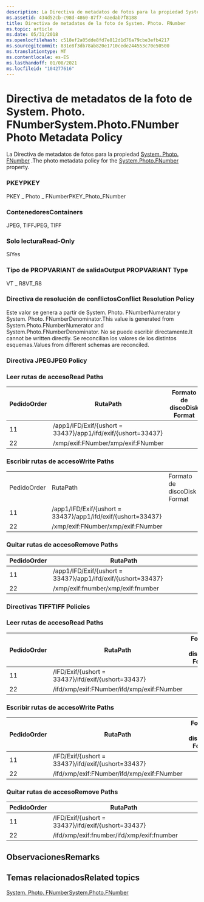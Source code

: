 ```yaml
---
description: La Directiva de metadatos de fotos para la propiedad System. Photo. FNumber.
ms.assetid: 434d52cb-c98d-4860-87f7-4aedab7f8188
title: Directiva de metadatos de la foto de System. Photo. FNumber
ms.topic: article
ms.date: 05/31/2018
ms.openlocfilehash: c518ef2a05dde8fd7e812d1d76a79cbe3efb4217
ms.sourcegitcommit: 831e8f3db78ab820e1710cede244553c70e50500
ms.translationtype: MT
ms.contentlocale: es-ES
ms.lasthandoff: 01/08/2021
ms.locfileid: "104277616"
---
```

# <a name="systemphotofnumber-photo-metadata-policy"></a><span data-ttu-id="4ebcc-103">Directiva de metadatos de la foto de System. Photo. FNumber</span><span class="sxs-lookup"><span data-stu-id="4ebcc-103">System.Photo.FNumber Photo Metadata Policy</span></span>

<span data-ttu-id="4ebcc-104">La Directiva de metadatos de fotos para la propiedad [System. Photo. FNumber](../properties/props-system-photo-fnumber.md) .</span><span class="sxs-lookup"><span data-stu-id="4ebcc-104">The photo metadata policy for the [System.Photo.FNumber](../properties/props-system-photo-fnumber.md) property.</span></span>

### <a name="pkey"></a><span data-ttu-id="4ebcc-105">PKEY</span><span class="sxs-lookup"><span data-stu-id="4ebcc-105">PKEY</span></span>

<span data-ttu-id="4ebcc-106">PKEY \_ Photo \_ FNumber</span><span class="sxs-lookup"><span data-stu-id="4ebcc-106">PKEY\_Photo\_FNumber</span></span>

### <a name="containers"></a><span data-ttu-id="4ebcc-107">Contenedores</span><span class="sxs-lookup"><span data-stu-id="4ebcc-107">Containers</span></span>

<span data-ttu-id="4ebcc-108">JPEG, TIFF</span><span class="sxs-lookup"><span data-stu-id="4ebcc-108">JPEG, TIFF</span></span>

### <a name="read-only"></a><span data-ttu-id="4ebcc-109">Solo lectura</span><span class="sxs-lookup"><span data-stu-id="4ebcc-109">Read-Only</span></span>

<span data-ttu-id="4ebcc-110">Sí</span><span class="sxs-lookup"><span data-stu-id="4ebcc-110">Yes</span></span>

### <a name="output-propvariant-type"></a><span data-ttu-id="4ebcc-111">Tipo de PROPVARIANT de salida</span><span class="sxs-lookup"><span data-stu-id="4ebcc-111">Output PROPVARIANT Type</span></span>

<span data-ttu-id="4ebcc-112">VT \_ R8</span><span class="sxs-lookup"><span data-stu-id="4ebcc-112">VT\_R8</span></span>

### <a name="conflict-resolution-policy"></a><span data-ttu-id="4ebcc-113">Directiva de resolución de conflictos</span><span class="sxs-lookup"><span data-stu-id="4ebcc-113">Conflict Resolution Policy</span></span>

<span data-ttu-id="4ebcc-114">Este valor se genera a partir de System. Photo. FNumberNumerator y System. Photo. FNumberDenominator.</span><span class="sxs-lookup"><span data-stu-id="4ebcc-114">This value is generated from System.Photo.FNumberNumerator and System.Photo.FNumberDenominator.</span></span> <span data-ttu-id="4ebcc-115">No se puede escribir directamente.</span><span class="sxs-lookup"><span data-stu-id="4ebcc-115">It cannot be written directly.</span></span> <span data-ttu-id="4ebcc-116">Se reconcilian los valores de los distintos esquemas.</span><span class="sxs-lookup"><span data-stu-id="4ebcc-116">Values from different schemas are reconciled.</span></span>

### <a name="jpeg-policy"></a><span data-ttu-id="4ebcc-117">Directiva JPEG</span><span class="sxs-lookup"><span data-stu-id="4ebcc-117">JPEG Policy</span></span>

### <a name="read-paths"></a><span data-ttu-id="4ebcc-118">Leer rutas de acceso</span><span class="sxs-lookup"><span data-stu-id="4ebcc-118">Read Paths</span></span>



| <span data-ttu-id="4ebcc-119">Pedido</span><span class="sxs-lookup"><span data-stu-id="4ebcc-119">Order</span></span> | <span data-ttu-id="4ebcc-120">Ruta</span><span class="sxs-lookup"><span data-stu-id="4ebcc-120">Path</span></span>                          | <span data-ttu-id="4ebcc-121">Formato de disco</span><span class="sxs-lookup"><span data-stu-id="4ebcc-121">Disk Format</span></span> |
|-------|-------------------------------|-------------|
| <span data-ttu-id="4ebcc-122">1</span><span class="sxs-lookup"><span data-stu-id="4ebcc-122">1</span></span>     | <span data-ttu-id="4ebcc-123">/app1/IFD/Exif/{ushort = 33437}</span><span class="sxs-lookup"><span data-stu-id="4ebcc-123">/app1/ifd/exif/{ushort=33437}</span></span> |             |
| <span data-ttu-id="4ebcc-124">2</span><span class="sxs-lookup"><span data-stu-id="4ebcc-124">2</span></span>     | <span data-ttu-id="4ebcc-125">/xmp/exif:FNumber</span><span class="sxs-lookup"><span data-stu-id="4ebcc-125">/xmp/exif:FNumber</span></span>             |             |



 

### <a name="write-paths"></a><span data-ttu-id="4ebcc-126">Escribir rutas de acceso</span><span class="sxs-lookup"><span data-stu-id="4ebcc-126">Write Paths</span></span>



|       |                               |             |     |
|-------|-------------------------------|-------------|-----|
| <span data-ttu-id="4ebcc-127">Pedido</span><span class="sxs-lookup"><span data-stu-id="4ebcc-127">Order</span></span> | <span data-ttu-id="4ebcc-128">Ruta</span><span class="sxs-lookup"><span data-stu-id="4ebcc-128">Path</span></span>                          | <span data-ttu-id="4ebcc-129">Formato de disco</span><span class="sxs-lookup"><span data-stu-id="4ebcc-129">Disk Format</span></span> |     |
| <span data-ttu-id="4ebcc-130">1</span><span class="sxs-lookup"><span data-stu-id="4ebcc-130">1</span></span>     | <span data-ttu-id="4ebcc-131">/app1/IFD/Exif/{ushort = 33437}</span><span class="sxs-lookup"><span data-stu-id="4ebcc-131">/app1/ifd/exif/{ushort=33437}</span></span> |             |     |
| <span data-ttu-id="4ebcc-132">2</span><span class="sxs-lookup"><span data-stu-id="4ebcc-132">2</span></span>     | <span data-ttu-id="4ebcc-133">/xmp/exif:FNumber</span><span class="sxs-lookup"><span data-stu-id="4ebcc-133">/xmp/exif:FNumber</span></span>             |             |     |



 

### <a name="remove-paths"></a><span data-ttu-id="4ebcc-134">Quitar rutas de acceso</span><span class="sxs-lookup"><span data-stu-id="4ebcc-134">Remove Paths</span></span>



| <span data-ttu-id="4ebcc-135">Pedido</span><span class="sxs-lookup"><span data-stu-id="4ebcc-135">Order</span></span> | <span data-ttu-id="4ebcc-136">Ruta</span><span class="sxs-lookup"><span data-stu-id="4ebcc-136">Path</span></span>                          |
|-------|-------------------------------|
| <span data-ttu-id="4ebcc-137">1</span><span class="sxs-lookup"><span data-stu-id="4ebcc-137">1</span></span>     | <span data-ttu-id="4ebcc-138">/app1/IFD/Exif/{ushort = 33437}</span><span class="sxs-lookup"><span data-stu-id="4ebcc-138">/app1/ifd/exif/{ushort=33437}</span></span> |
| <span data-ttu-id="4ebcc-139">2</span><span class="sxs-lookup"><span data-stu-id="4ebcc-139">2</span></span>     | <span data-ttu-id="4ebcc-140">/xmp/exif:fnumber</span><span class="sxs-lookup"><span data-stu-id="4ebcc-140">/xmp/exif:fnumber</span></span>             |



 

### <a name="tiff-policies"></a><span data-ttu-id="4ebcc-141">Directivas TIFF</span><span class="sxs-lookup"><span data-stu-id="4ebcc-141">TIFF Policies</span></span>

### <a name="read-paths"></a><span data-ttu-id="4ebcc-142">Leer rutas de acceso</span><span class="sxs-lookup"><span data-stu-id="4ebcc-142">Read Paths</span></span>



| <span data-ttu-id="4ebcc-143">Pedido</span><span class="sxs-lookup"><span data-stu-id="4ebcc-143">Order</span></span> | <span data-ttu-id="4ebcc-144">Ruta</span><span class="sxs-lookup"><span data-stu-id="4ebcc-144">Path</span></span>                     | <span data-ttu-id="4ebcc-145">Formato de disco</span><span class="sxs-lookup"><span data-stu-id="4ebcc-145">Disk Format</span></span> |
|-------|--------------------------|-------------|
| <span data-ttu-id="4ebcc-146">1</span><span class="sxs-lookup"><span data-stu-id="4ebcc-146">1</span></span>     | <span data-ttu-id="4ebcc-147">/IFD/Exif/{ushort = 33437}</span><span class="sxs-lookup"><span data-stu-id="4ebcc-147">/ifd/exif/{ushort=33437}</span></span> |             |
| <span data-ttu-id="4ebcc-148">2</span><span class="sxs-lookup"><span data-stu-id="4ebcc-148">2</span></span>     | <span data-ttu-id="4ebcc-149">/ifd/xmp/exif:FNumber</span><span class="sxs-lookup"><span data-stu-id="4ebcc-149">/ifd/xmp/exif:FNumber</span></span>    |             |



 

### <a name="write-paths"></a><span data-ttu-id="4ebcc-150">Escribir rutas de acceso</span><span class="sxs-lookup"><span data-stu-id="4ebcc-150">Write Paths</span></span>



| <span data-ttu-id="4ebcc-151">Pedido</span><span class="sxs-lookup"><span data-stu-id="4ebcc-151">Order</span></span> | <span data-ttu-id="4ebcc-152">Ruta</span><span class="sxs-lookup"><span data-stu-id="4ebcc-152">Path</span></span>                     | <span data-ttu-id="4ebcc-153">Formato de disco</span><span class="sxs-lookup"><span data-stu-id="4ebcc-153">Disk Format</span></span> |
|-------|--------------------------|-------------|
| <span data-ttu-id="4ebcc-154">1</span><span class="sxs-lookup"><span data-stu-id="4ebcc-154">1</span></span>     | <span data-ttu-id="4ebcc-155">/IFD/Exif/{ushort = 33437}</span><span class="sxs-lookup"><span data-stu-id="4ebcc-155">/ifd/exif/{ushort=33437}</span></span> |             |
| <span data-ttu-id="4ebcc-156">2</span><span class="sxs-lookup"><span data-stu-id="4ebcc-156">2</span></span>     | <span data-ttu-id="4ebcc-157">/ifd/xmp/exif:FNumber</span><span class="sxs-lookup"><span data-stu-id="4ebcc-157">/ifd/xmp/exif:FNumber</span></span>    |             |



 

### <a name="remove-paths"></a><span data-ttu-id="4ebcc-158">Quitar rutas de acceso</span><span class="sxs-lookup"><span data-stu-id="4ebcc-158">Remove Paths</span></span>



| <span data-ttu-id="4ebcc-159">Pedido</span><span class="sxs-lookup"><span data-stu-id="4ebcc-159">Order</span></span> | <span data-ttu-id="4ebcc-160">Ruta</span><span class="sxs-lookup"><span data-stu-id="4ebcc-160">Path</span></span>                     |
|-------|--------------------------|
| <span data-ttu-id="4ebcc-161">1</span><span class="sxs-lookup"><span data-stu-id="4ebcc-161">1</span></span>     | <span data-ttu-id="4ebcc-162">/IFD/Exif/{ushort = 33437}</span><span class="sxs-lookup"><span data-stu-id="4ebcc-162">/ifd/exif/{ushort=33437}</span></span> |
| <span data-ttu-id="4ebcc-163">2</span><span class="sxs-lookup"><span data-stu-id="4ebcc-163">2</span></span>     | <span data-ttu-id="4ebcc-164">/ifd/xmp/exif:fnumber</span><span class="sxs-lookup"><span data-stu-id="4ebcc-164">/ifd/xmp/exif:fnumber</span></span>    |



 

## <a name="remarks"></a><span data-ttu-id="4ebcc-165">Observaciones</span><span class="sxs-lookup"><span data-stu-id="4ebcc-165">Remarks</span></span>

## <a name="related-topics"></a><span data-ttu-id="4ebcc-166">Temas relacionados</span><span class="sxs-lookup"><span data-stu-id="4ebcc-166">Related topics</span></span>

<dl> <dt>

[<span data-ttu-id="4ebcc-167">System. Photo. FNumber</span><span class="sxs-lookup"><span data-stu-id="4ebcc-167">System.Photo.FNumber</span></span>](../properties/props-system-photo-fnumber.md)
</dt> </dl>

 

 
